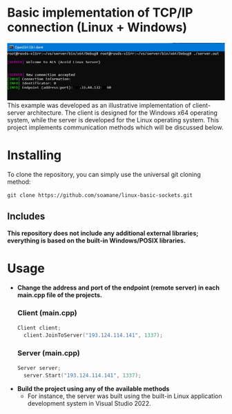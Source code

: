 # Basic implementation of TCP/IP connection (Linux + Windows)
![preview](preview.jpg)
This example was developed as an illustrative implementation of client-server architecture. The client is designed for the Windows x64 operating system, while the server is developed for the Linux operating system.
This project implements communication methods which will be discussed below.

# Installing
To clone the repository, you can simply use the universal git cloning method:
```
git clone https://github.com/soamane/linux-basic-sockets.git
```

## Includes
**This repository does not include any additional external libraries; everything is based on the built-in Windows/POSIX libraries.**

# Usage
+ **Change the address and port of the endpoint (remote server) in each main.cpp file of the projects.**
  ### Client (main.cpp)
  ```C++
  Client client;
	client.JoinToServer("193.124.114.141", 1337);
  ```
  ### Server (main.cpp)
  ```C++
  Server server;
	server.Start("193.124.114.141", 1337);
  ```
+ **Build the project using any of the available methods**
  - For instance, the server was built using the built-in Linux application development system in Visual Studio 2022.
